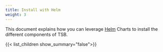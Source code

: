 ```yaml
---
title: Install with Helm
weight: 3
---
```


This document explains how you can leverage [Helm](https://helm.sh) Charts to install the different components of TSB. 

{{< list_children show_summary="false">}}
